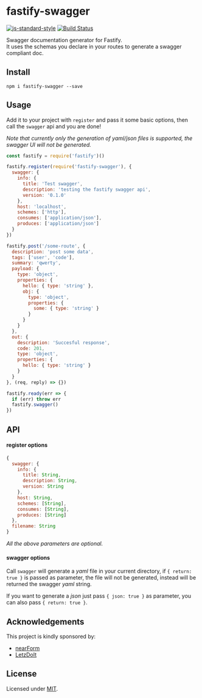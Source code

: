 # fastify-swagger
[![js-standard-style](https://img.shields.io/badge/code%20style-standard-brightgreen.svg?style=flat)](http://standardjs.com/)  [![Build Status](https://travis-ci.org/fastify/fastify-swagger.svg?branch=master)](https://travis-ci.org/fastify/fastify-swagger)

Swagger documentation generator for Fastify.  
It uses the schemas you declare in your routes to generate a swagger compliant doc.

## Install
```
npm i fastify-swagger --save
```

## Usage
Add it to your project with `register` and pass it some basic options, then call the `swagger` api and you are done!

*Note that currently only the generation of yaml/json files is supported, the swagger UI will not be generated.*
```js
const fastify = require('fastify')()

fastify.register(require('fastify-swagger'), {
  swagger: {
    info: {
      title: 'Test swagger',
      description: 'testing the fastify swagger api',
      version: '0.1.0'
    },
    host: 'localhost',
    schemes: ['http'],
    consumes: ['application/json'],
    produces: ['application/json']
  }
})

fastify.post('/some-route', {
  description: 'post some data',
  tags: ['user', 'code'],
  summary: 'qwerty',
  payload: {
    type: 'object',
    properties: {
      hello: { type: 'string' },
      obj: {
        type: 'object',
        properties: {
          some: { type: 'string' }
        }
      }
    }
  },
  out: {
    description: 'Succesful response',
    code: 201,
    type: 'object',
    properties: {
      hello: { type: 'string' }
    }
  }
}, (req, reply) => {})

fastify.ready(err => {
  if (err) throw err
  fastify.swagger()
})
```

## API
#### register options
```js
{
  swagger: {
    info: {
      title: String,
      description: String,
      version: String
    },
    host: String,
    schemes: [String],
    consumes: [String],
    produces: [String]
  },
  filename: String
}
```
*All the above parameters are optional.*

#### swagger options
Call `swagger` will generate a *yaml* file in your current directory, if `{ return: true }` is passed as parameter, the file will not be generated, instead will be returned the swagger *yaml* string.

If you want to generate a *json* just pass `{ json: true }` as parameter, you can also pass `{ return: true }`.

## Acknowledgements

This project is kindly sponsored by:
- [nearForm](http://nearform.com)
- [LetzDoIt](http://www.letzdoitapp.com/)

## License

Licensed under [MIT](./LICENSE).
